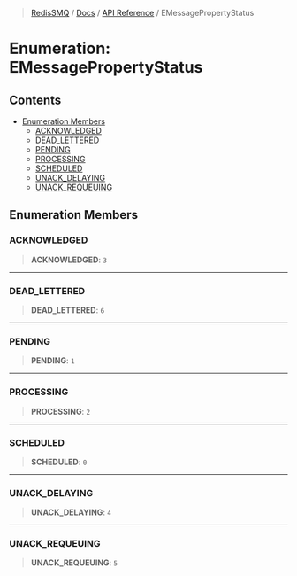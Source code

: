 >[RedisSMQ](../../../README.md) / [Docs](../../README.md) / [API Reference](../README.md) / EMessagePropertyStatus

# Enumeration: EMessagePropertyStatus

## Contents

- [Enumeration Members](EMessagePropertyStatus.md#enumeration-members)
  - [ACKNOWLEDGED](EMessagePropertyStatus.md#acknowledged)
  - [DEAD_LETTERED](EMessagePropertyStatus.md#dead_lettered)
  - [PENDING](EMessagePropertyStatus.md#pending)
  - [PROCESSING](EMessagePropertyStatus.md#processing)
  - [SCHEDULED](EMessagePropertyStatus.md#scheduled)
  - [UNACK_DELAYING](EMessagePropertyStatus.md#unack_delaying)
  - [UNACK_REQUEUING](EMessagePropertyStatus.md#unack_requeuing)

## Enumeration Members

### ACKNOWLEDGED

> **ACKNOWLEDGED**: `3`

***

### DEAD_LETTERED

> **DEAD_LETTERED**: `6`

***

### PENDING

> **PENDING**: `1`

***

### PROCESSING

> **PROCESSING**: `2`

***

### SCHEDULED

> **SCHEDULED**: `0`

***

### UNACK_DELAYING

> **UNACK_DELAYING**: `4`

***

### UNACK_REQUEUING

> **UNACK_REQUEUING**: `5`

